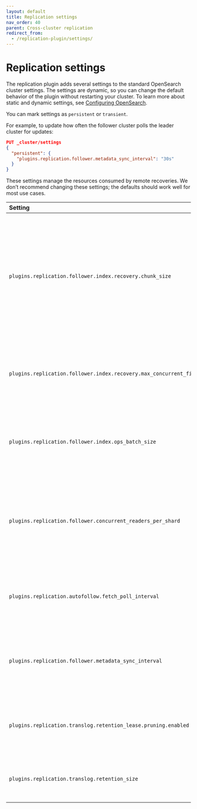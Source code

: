 ```yaml
---
layout: default
title: Replication settings
nav_order: 40
parent: Cross-cluster replication
redirect_from:
  - /replication-plugin/settings/
---
```


# Replication settings

The replication plugin adds several settings to the standard OpenSearch cluster settings.
The settings are dynamic, so you can change the default behavior of the plugin without restarting your cluster. To learn more about static and dynamic settings, see [Configuring OpenSearch]({{site.url}}{{site.baseurl}}/install-and-configure/configuring-opensearch/index/).

You can mark settings as `persistent` or `transient`.

For example, to update how often the follower cluster polls the leader cluster for updates:

```json
PUT _cluster/settings
{
  "persistent": {
    "plugins.replication.follower.metadata_sync_interval": "30s"
  }
}
```

These settings manage the resources consumed by remote recoveries. We don’t recommend changing these settings; the defaults should work well for most use cases.

Setting | Default | Description
:--- | :--- | :---
`plugins.replication.follower.index.recovery.chunk_size` | 10 MB | The chunk size requested by the follower cluster during file transfer. Specify the chunk size as a value and unit, for example, 10 MB, 5 KB. See [Supported units]({{site.url}}{{site.baseurl}}/opensearch/units/).
`plugins.replication.follower.index.recovery.max_concurrent_file_chunks` | 4 | The number of file chunk requests that can be sent in parallel for each recovery. 
`plugins.replication.follower.index.ops_batch_size` | 50000 | The number of operations that can be fetched at a time during the syncing phase of replication.
`plugins.replication.follower.concurrent_readers_per_shard` | 2 | The number of concurrent requests from the follower cluster per shard during the syncing phase of replication.
`plugins.replication.autofollow.fetch_poll_interval` | 30s | How often auto-follow tasks poll the leader cluster for new matching indexes.
`plugins.replication.follower.metadata_sync_interval` | 60s | How often the follower cluster polls the leader cluster for updated index metadata.
`plugins.replication.translog.retention_lease.pruning.enabled` | true | If enabled, prunes the translog based on retention leases on the leader index.
`plugins.replication.translog.retention_size` | 512 MB | Controls the size of the translog on the leader index.

